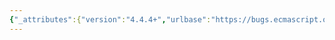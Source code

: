 ```yaml
---
{"_attributes":{"version":"4.4.4+","urlbase":"https://bugs.ecmascript.org/","maintainer":"dherman@mozilla.com"},"bug":{"bug_id":270,"creation_ts":"2012-02-22 06:31:00 -0800","short_desc":"15.4.4.4-5-c-i-1.js newArr[0] is Number Object (new Number(101))","delta_ts":"2012-02-29 09:11:20 -0800","product":"Test262","component":"ECMA-262 Tests","version":"unspecified","rep_platform":"All","op_sys":"All","bug_status":"RESOLVED","resolution":"FIXED","priority":"Normal","bug_severity":"normal","everconfirmed":true,"reporter":{"uid":"utatane.tea","name":"Yusuke Suzuki"},"assigned_to":{"uid":"dfugate","name":"Dave Fugate"},"cc":"barraclough","long_desc":[{"commentid":646,"comment_count":0,"attachid":"10","who":{"uid":"utatane.tea","name":"Yusuke Suzuki"},"bug_when":"2012-02-22 06:31:39 -0800","thetext":"Created attachment 10\npatch for this test case\n\nIn ECMA262 5.1 section 15.4.4.4\n\n1. Let O be the result of calling ToObject passing the this value as the argument.\n\nand\n\n4. Let items be an internal List whose first element is O...\n\nThen, in this test case, I think that first E at 5-a is number object `new Number(101)` and typeof newArr[0] is 'object'."},{"commentid":656,"comment_count":1,"who":"barraclough","bug_when":"2012-02-24 00:41:17 -0800","thetext":"Agreed, the first E in 5.a should be O, the result of a ToObject conversion.\n\nFixing this test would require two changes:\n    var instanceOfVerify = typeof newArr[0]===\"number\";\nshould read:\n    var instanceOfVerify = typeof newArr[0]===\"object\";\nand:\n    verifyValue = newArr[0] === 101;\nshould read:\n    verifyValue = newArr[0] == 101;"},{"commentid":658,"comment_count":2,"who":"barraclough","bug_when":"2012-02-24 00:41:34 -0800","thetext":"*** Bug 275 has been marked as a duplicate of this bug. ***"},{"commentid":691,"comment_count":3,"who":{"uid":"dfugate","name":"Dave Fugate"},"bug_when":"2012-02-27 16:32:29 -0800","thetext":"Thanks guys.  Agree with the description below, and I'll work to get this fixed in the live website soon."},{"commentid":714,"comment_count":4,"who":{"uid":"dfugate","name":"Dave Fugate"},"bug_when":"2012-02-29 09:11:20 -0800","thetext":"Test changes are now live on test262.ecmascript.org."}],"attachment":{"_attributes":{"isobsolete":"0","ispatch":"0"},"attachid":"10","date":"2012-02-22 06:31:00 -0800","delta_ts":"2012-02-22 06:31:39 -0800","desc":"patch for this test case","filename":"diff.patch","type":"application/octet-stream","size":"1027","attacher":{"_attributes":{"name":"Yusuke Suzuki"},"_text":"utatane.tea"},"data":{"_attributes":{"encoding":"base64"},"_text":"ZGlmZiAtLWdpdCBhL3Rlc3Qvc3VpdGUvY2gxNS8xNS40LzE1LjQuNC8xNS40LjQuNC8xNS40LjQu\nNC01LWMtaS0xLmpzIGIvdGVzdC9zdWl0ZS9jaDE1LzE1LjQvMTUuNC40LzE1LjQuNC40LzE1LjQu\nNC40LTUtYy1pLTEuanMKLS0tIGEvdGVzdC9zdWl0ZS9jaDE1LzE1LjQvMTUuNC40LzE1LjQuNC40\nLzE1LjQuNC40LTUtYy1pLTEuanMKKysrIGIvdGVzdC9zdWl0ZS9jaDE1LzE1LjQvMTUuNC40LzE1\nLjQuNC40LzE1LjQuNC40LTUtYy1pLTEuanMKQEAgLTMxLDIwICszMSwyMCBAQCBmdW5jdGlvbiB0\nZXN0Y2FzZSgpIHsKICAgICAgICAgICAgICAgICB3cml0YWJsZTogZmFsc2UsDQogICAgICAgICAg\nICAgICAgIGNvbmZpZ3VyYWJsZTogdHJ1ZQ0KICAgICAgICAgICAgIH0pOw0KIA0KICAgICAgICAg\nICAgIHZhciBuZXdBcnIgPSBBcnJheS5wcm90b3R5cGUuY29uY2F0LmNhbGwoMTAxKTsNCiANCiAg\nICAgICAgICAgICB2YXIgaGFzUHJvcGVydHkgPSBuZXdBcnIuaGFzT3duUHJvcGVydHkoIjAiKTsN\nCiANCi0JICAgIHZhciBpbnN0YW5jZU9mVmVyaWZ5ID0gdHlwZW9mIG5ld0FyclswXT09PSJudW1i\nZXIiOw0KKwkgICAgdmFyIGluc3RhbmNlT2ZWZXJpZnkgPSBuZXdBcnJbMF0gaW5zdGFuY2VvZiBO\ndW1iZXI7DQogICAgICAgICAgICAgDQogICAgICAgICAgICAgdmFyIHZlcmlmeVZhbHVlID0gZmFs\nc2U7DQotICAgICAgICAgICAgdmVyaWZ5VmFsdWUgPSBuZXdBcnJbMF0gPT09IDEwMTsNCisgICAg\nICAgICAgICB2ZXJpZnlWYWx1ZSA9IE51bWJlcihuZXdBcnJbMF0pID09PSAxMDE7DQogDQogICAg\nICAgICAgICAgdmFyIHZlcmlmeUVudW1lcmFibGUgPSBmYWxzZTsNCiAgICAgICAgICAgICBmb3Ig\nKHZhciBwIGluIG5ld0Fycikgew0KICAgICAgICAgICAgICAgICBpZiAocCA9PT0gIjAiICYmIG5l\nd0Fyci5oYXNPd25Qcm9wZXJ0eSgiMCIpKSB7DQogICAgICAgICAgICAgICAgICAgICB2ZXJpZnlF\nbnVtZXJhYmxlID0gdHJ1ZTsNCiAgICAgICAgICAgICAgICAgfQ0KICAgICAgICAgICAgIH0NCiAN\nCg==\n"}}}}
---
```

